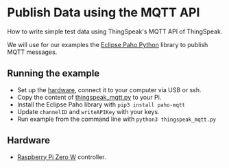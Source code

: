 # Publish Data using the MQTT API
How to write simple test data using ThingSpeak's MQTT API of ThingSpeak.

We will use for our examples the [Eclipse Paho Python](https://github.com/eclipse/paho.mqtt.python#publishing) library to publish MQTT messages.

## Running the example
* Set up the [hardware](#Hardware), connect it to your computer via USB or ssh.
* Copy the content of [thingspeak_mqtt.py](thingspeak_mqtt.py) to your Pi.
* Install the Eclipse Paho library with `pip3 install paho-mqtt`
* Update `channelID` and `writeAPIKey` with your keys.
* Run example from the command line with `python3 thingspeak_mqtt.py`

## Hardware
* [Raspberry Pi Zero W](https://github.com/fhnw-idb/fhnw-idb/wiki/Raspberry-Pi-Zero-W) controller.
